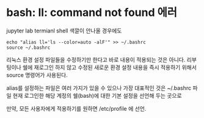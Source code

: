 # bash: ll: command not found 에러

jupyter lab termianl shell 색깔이 안나올 경우에도

```shell
echo "alias ll='ls --color=auto -alF'" >> ~/.bashrc
source ~/.bashrc
```
리눅스 환경 설정 파일들을 수정하기만 한다고 바로 내용이 적용되는 것은 아니다. 리부팅이나 쉘에 재로그인 하지 않고 수정된 새로운 환경 설정 내용을 즉시 적용하기 위해서 source 명령어가 사용된다.


alias를 설정하는 파일은 여러 가지가 있을 수 있으나 가장 대표적인 것은 ~/.bashrc 파일
현재 로그인한 해당 계정의 쉘(bash)에 대한 기본 설정을 선언해 두는 곳으로

만약, 모든 사용자에게 적용하기를 원하면 /etc/profile 에 선언.
